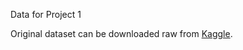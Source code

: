 Data for Project 1

Original dataset can be downloaded raw from [Kaggle](https://www.kaggle.com/datasets/aryansingh0909/nyt-articles-21m-2000-present). 
